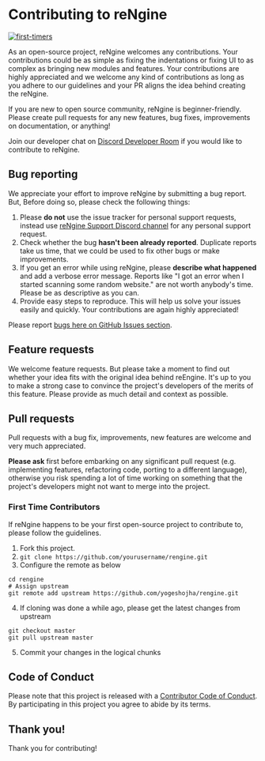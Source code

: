 # Contributing to reNgine
[![first-timers](https://img.shields.io/badge/first--timers--only-friendly-blue.svg?style=flat-square)](https://www.firsttimersonly.com/)

As an open-source project, reNgine welcomes any contributions. Your contributions could be as simple as fixing the indentations or fixing UI to as complex as bringing new modules and features.
Your contributions are highly appreciated and we welcome any kind of contributions as long as you adhere to our guidelines and your PR aligns the idea behind creating the reNgine.

If you are new to open source community, reNgine is beginner-friendly. Please create pull requests for any new features, bug fixes, improvements on documentation, or anything!

Join our developer chat on [Discord Developer Room](https://discord.gg/JuhHdHTtwd) if you would like to contribute to reNgine.

## Bug reporting

We appreciate your effort to improve reNgine by submitting a bug report. But, Before doing so, please check the following things:

1. Please **do not** use the issue tracker for personal support requests, instead use [reNgine Support Discord channel](https://discord.gg/azv6fzhNCE) for any personal support request.
2. Check whether the bug **hasn't been already reported**. Duplicate reports take us time, that we could be used to fix other bugs or make improvements.
3. If you get an error while using reNgine, please **describe what happened** and add a verbose error message. Reports like "I got an error when I started scanning some random website." are not worth anybody's time. Please be as descriptive as you can.
4. Provide easy steps to reproduce. This will help us solve your issues easily and quickly.
Your contributions are again highly appreciated!

Please report [bugs here on GitHub Issues section][1].

[1]: https://github.com/yogeshojha/rengine/issues/new


## Feature requests
We welcome feature requests. But please take a moment to find out whether your idea fits with the original idea behind reEngine. It's up to you to make a strong case to convince the project's developers of the merits of this feature. Please provide as much detail and context as possible.

## Pull requests
Pull requests with a bug fix, improvements, new features are welcome and very much appreciated.

**Please ask** first before embarking on any significant pull request (e.g. implementing features, refactoring code, porting to a different language), otherwise you risk spending a lot of time working on something that the project's developers might not want to merge into the project.

### First Time Contributors
If reNgine happens to be your first open-source project to contribute to, please follow the guidelines.

1. Fork this project.
2. `git clone https://github.com/yourusername/rengine.git`
3. Configure the remote as below
```
cd rengine
# Assign upstream
git remote add upstream https://github.com/yogeshojha/rengine.git
```
4. If cloning was done a while ago, please get the latest changes from upstream
```
git checkout master
git pull upstream master
```
5. Commit your changes in the logical chunks

## Code of Conduct

Please note that this project is released with a [Contributor Code of Conduct](CODE_OF_CONDUCT.md).
By participating in this project you agree to abide by its terms.

## Thank you!

Thank you for contributing!
